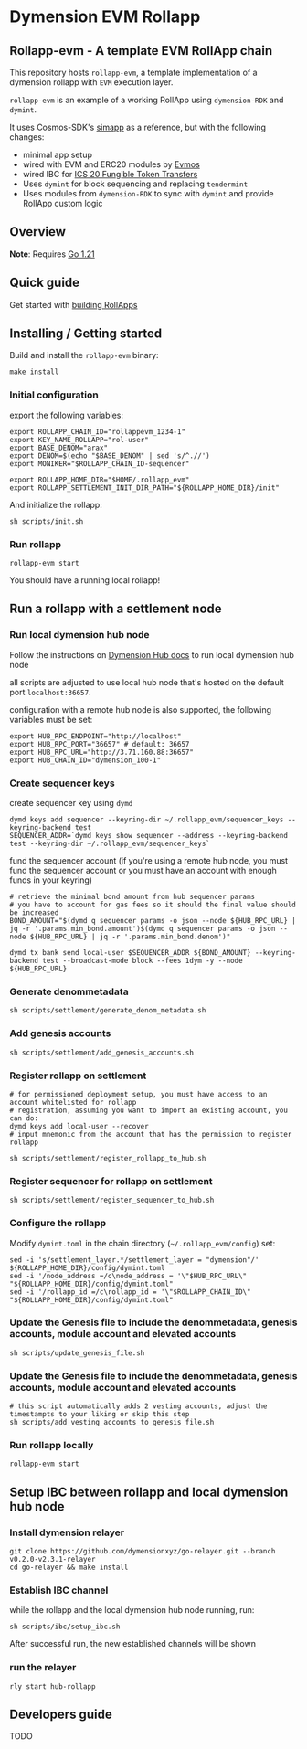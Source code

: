 # Dymension EVM Rollapp

## Rollapp-evm - A template EVM RollApp chain

This repository hosts `rollapp-evm`, a template implementation of a dymension rollapp with `EVM` execution layer.

`rollapp-evm` is an example of a working RollApp using `dymension-RDK` and `dymint`.

It uses Cosmos-SDK's [simapp](https://github.com/cosmos/cosmos-sdk/tree/main/simapp) as a reference, but with the following changes:

- minimal app setup
- wired with EVM and ERC20 modules by [Evmos](https://github.com/evmos/evmos)
- wired IBC for [ICS 20 Fungible Token Transfers](https://github.com/cosmos/ibc/tree/main/spec/app/ics-020-fungible-token-transfer)
- Uses `dymint` for block sequencing and replacing `tendermint`
- Uses modules from `dymension-RDK` to sync with `dymint` and provide RollApp custom logic

## Overview

**Note**: Requires [Go 1.21](https://go.dev/)

## Quick guide

Get started with [building RollApps](https://docs.dymension.xyz/develop/get-started/setup)

## Installing / Getting started

Build and install the ```rollapp-evm``` binary:

```shell
make install
```

### Initial configuration

export the following variables:

```shell
export ROLLAPP_CHAIN_ID="rollappevm_1234-1"
export KEY_NAME_ROLLAPP="rol-user"
export BASE_DENOM="arax"
export DENOM=$(echo "$BASE_DENOM" | sed 's/^.//')
export MONIKER="$ROLLAPP_CHAIN_ID-sequencer"

export ROLLAPP_HOME_DIR="$HOME/.rollapp_evm"
export ROLLAPP_SETTLEMENT_INIT_DIR_PATH="${ROLLAPP_HOME_DIR}/init"
```

And initialize the rollapp:

```shell
sh scripts/init.sh
```

### Run rollapp

```shell
rollapp-evm start
```

You should have a running local rollapp!

## Run a rollapp with a settlement node

### Run local dymension hub node

Follow the instructions on [Dymension Hub docs](https://docs.dymension.xyz/develop/get-started/run-base-layers) to run local dymension hub node

all scripts are adjusted to use local hub node that's hosted on the default port `localhost:36657`.

configuration with a remote hub node is also supported, the following variables must be set:

```shell
export HUB_RPC_ENDPOINT="http://localhost"
export HUB_RPC_PORT="36657" # default: 36657
export HUB_RPC_URL="http://3.71.160.88:36657"
export HUB_CHAIN_ID="dymension_100-1"
```

### Create sequencer keys

create sequencer key using `dymd`

```shell
dymd keys add sequencer --keyring-dir ~/.rollapp_evm/sequencer_keys --keyring-backend test
SEQUENCER_ADDR=`dymd keys show sequencer --address --keyring-backend test --keyring-dir ~/.rollapp_evm/sequencer_keys`
```

fund the sequencer account (if you're using a remote hub node, you must fund the sequencer account or you must have an account with enough funds in your keyring)

```shell
# retrieve the minimal bond amount from hub sequencer params
# you have to account for gas fees so it should the final value should be increased
BOND_AMOUNT="$(dymd q sequencer params -o json --node ${HUB_RPC_URL} | jq -r '.params.min_bond.amount')$(dymd q sequencer params -o json --node ${HUB_RPC_URL} | jq -r '.params.min_bond.denom')"

dymd tx bank send local-user $SEQUENCER_ADDR ${BOND_AMOUNT} --keyring-backend test --broadcast-mode block --fees 1dym -y --node ${HUB_RPC_URL}
```

### Generate denommetadata

```shell
sh scripts/settlement/generate_denom_metadata.sh
```

### Add genesis accounts


```shell
sh scripts/settlement/add_genesis_accounts.sh
```

### Register rollapp on settlement

```shell
# for permissioned deployment setup, you must have access to an account whitelisted for rollapp
# registration, assuming you want to import an existing account, you can do:
dymd keys add local-user --recover
# input mnemonic from the account that has the permission to register rollapp

sh scripts/settlement/register_rollapp_to_hub.sh
```

### Register sequencer for rollapp on settlement

```shell
sh scripts/settlement/register_sequencer_to_hub.sh
```

### Configure the rollapp

Modify `dymint.toml` in the chain directory (`~/.rollapp_evm/config`)
set:

```shell
sed -i 's/settlement_layer.*/settlement_layer = "dymension"/' ${ROLLAPP_HOME_DIR}/config/dymint.toml
sed -i '/node_address =/c\node_address = '\"$HUB_RPC_URL\" "${ROLLAPP_HOME_DIR}/config/dymint.toml"
sed -i '/rollapp_id =/c\rollapp_id = '\"$ROLLAPP_CHAIN_ID\" "${ROLLAPP_HOME_DIR}/config/dymint.toml"
```

### Update the Genesis file to include the denommetadata, genesis accounts, module account and elevated accounts 

```shell
sh scripts/update_genesis_file.sh
```

### Update the Genesis file to include the denommetadata, genesis accounts, module account and elevated accounts 

```shell
# this script automatically adds 2 vesting accounts, adjust the timestampts to your liking or skip this step
sh scripts/add_vesting_accounts_to_genesis_file.sh
```

### Run rollapp locally

```shell
rollapp-evm start
```

## Setup IBC between rollapp and local dymension hub node

### Install dymension relayer

```shell
git clone https://github.com/dymensionxyz/go-relayer.git --branch v0.2.0-v2.3.1-relayer
cd go-relayer && make install
```

### Establish IBC channel

while the rollapp and the local dymension hub node running, run:

```shell
sh scripts/ibc/setup_ibc.sh
```

After successful run, the new established channels will be shown

### run the relayer

```shell
rly start hub-rollapp
```

## Developers guide

TODO
